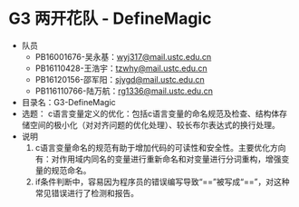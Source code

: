 # G3 两开花队 - DefineMagic
- 队员
  - PB16001676-吴永基：[wyj317@mail.ustc.edu.cn](mailto:wyj317@mail.ustc.edu.cn)
  - PB16110428-王浩宇：[tzwhy@mail.ustc.edu.cn](mailto:tzwhy@mail.ustc.edu.cn)
  - PB16120156-邵军阳：[sjygd@mail.ustc.edu.cn](mailto:sjygd@mail.ustc.edu.cn)
  - PB116110766-陆万航：[rg1336@mail.ustc.edu.cn](mailto:rg1336@mail.ustc.edu.cn)
- 目录名：G3-DefineMagic
- 选题： c语言变量定义的优化：包括c语言变量的命名规范及检查、结构体存储空间的极小化（对对齐问题的优化处理）、较长布尔表达式的换行处理。
- 说明
  1. c语言变量命名的规范有助于增加代码的可读性和安全性。主要优化方向有：对作用域内同名的变量进行重新命名和对变量进行分词重构，增强变量的规范命名。
  2. if条件判断中，容易因为程序员的错误编写导致“==”被写成“==”，对这种常见错误进行了检测和报告。
